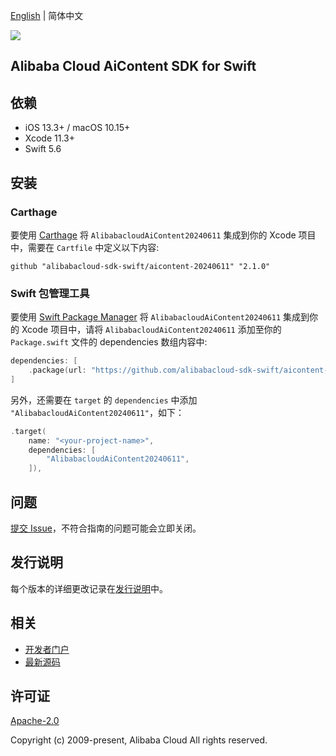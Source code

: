[English](README.md) | 简体中文

![](https://aliyunsdk-pages.alicdn.com/icons/AlibabaCloud.svg)

## Alibaba Cloud AiContent SDK for Swift

## 依赖

- iOS 13.3+ / macOS 10.15+
- Xcode 11.3+
- Swift 5.6

## 安装

### Carthage

要使用 [Carthage](https://github.com/Carthage/Carthage) 将 `AlibabacloudAiContent20240611` 集成到你的 Xcode 项目中，需要在 `Cartfile` 中定义以下内容:

```ogdl
github "alibabacloud-sdk-swift/aicontent-20240611" "2.1.0"
```

### Swift 包管理工具

要使用 [Swift Package Manager](https://swift.org/package-manager/) 将 `AlibabacloudAiContent20240611` 集成到你的 Xcode 项目中，请将 `AlibabacloudAiContent20240611` 添加至你的 `Package.swift` 文件的 dependencies 数组内容中:

```swift
dependencies: [
    .package(url: "https://github.com/alibabacloud-sdk-swift/aicontent-20240611.git", from: "2.1.0")
]
```

另外，还需要在 `target` 的 `dependencies` 中添加 `"AlibabacloudAiContent20240611"`，如下：

```swift
.target(
    name: "<your-project-name>",
    dependencies: [
        "AlibabacloudAiContent20240611",
    ]),
```

## 问题

[提交 Issue](https://github.com/alibabacloud-sdk-swift/aicontent-20240611/issues/new)，不符合指南的问题可能会立即关闭。

## 发行说明

每个版本的详细更改记录在[发行说明](./ChangeLog.txt)中。

## 相关

* [开发者门户](https://next.api.aliyun.com/home)
* [最新源码](https://github.com/alibabacloud-sdk-swift/aicontent-20240611)

## 许可证

[Apache-2.0](http://www.apache.org/licenses/LICENSE-2.0)

Copyright (c) 2009-present, Alibaba Cloud All rights reserved.
